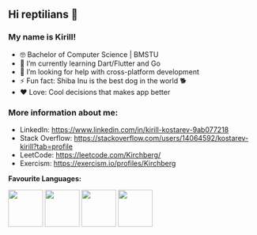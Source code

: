 ## Hi reptilians 🐍
### My name is Kirill!

- 🤓 Bachelor of Computer Science | BMSTU
- 🌱 I’m currently learning Dart/Flutter and Go
- 🤔 I’m looking for help with cross-platform development
- ⚡ Fun fact: Shiba Inu is the best dog in the world 🐕
- ❤️ Love: Cool decisions that makes app better

### More information about me:
* LinkedIn: https://www.linkedin.com/in/kirill-kostarev-9ab077218
* Stack Overflow: https://stackoverflow.com/users/14064592/kostarev-kirill?tab=profile
* LeetCode: https://leetcode.com/Kirchberg/
* Exercism: https://exercism.io/profiles/Kirchberg

<b>Favourite Languages:</b>
<div>
  <p>
    <img align="center" src="https://dg8krxphbh767.cloudfront.net/tracks/swift.svg" width="70" height="75">
    <img align="center" src="https://dg8krxphbh767.cloudfront.net/tracks/ruby.svg" width="70" height="75">
    <img align="center" src="https://dg8krxphbh767.cloudfront.net/tracks/dart.svg" width="70" height="75">
    <img align="center" src="https://dg8krxphbh767.cloudfront.net/tracks/go.svg" width="70" height="75">
  </p>
</div>
